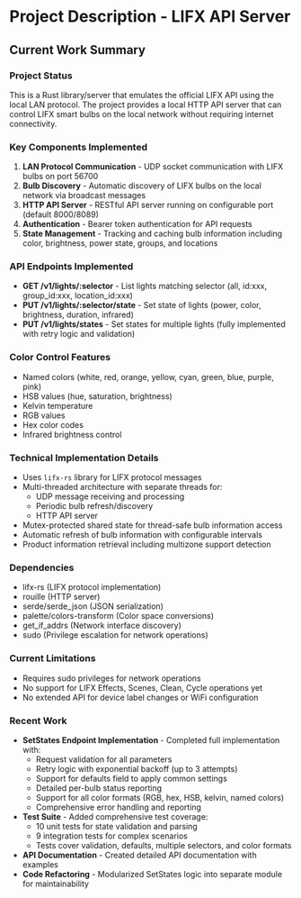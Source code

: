 # Project Description - LIFX API Server

## Current Work Summary

### Project Status
This is a Rust library/server that emulates the official LIFX API using the local LAN protocol. The project provides a local HTTP API server that can control LIFX smart bulbs on the local network without requiring internet connectivity.

### Key Components Implemented
1. **LAN Protocol Communication** - UDP socket communication with LIFX bulbs on port 56700
2. **Bulb Discovery** - Automatic discovery of LIFX bulbs on the local network via broadcast messages
3. **HTTP API Server** - RESTful API server running on configurable port (default 8000/8089)
4. **Authentication** - Bearer token authentication for API requests
5. **State Management** - Tracking and caching bulb information including color, brightness, power state, groups, and locations

### API Endpoints Implemented
- **GET /v1/lights/:selector** - List lights matching selector (all, id:xxx, group_id:xxx, location_id:xxx)
- **PUT /v1/lights/:selector/state** - Set state of lights (power, color, brightness, duration, infrared)
- **PUT /v1/lights/states** - Set states for multiple lights (fully implemented with retry logic and validation)

### Color Control Features
- Named colors (white, red, orange, yellow, cyan, green, blue, purple, pink)
- HSB values (hue, saturation, brightness)
- Kelvin temperature
- RGB values
- Hex color codes
- Infrared brightness control

### Technical Implementation Details
- Uses `lifx-rs` library for LIFX protocol messages
- Multi-threaded architecture with separate threads for:
  - UDP message receiving and processing
  - Periodic bulb refresh/discovery
  - HTTP API server
- Mutex-protected shared state for thread-safe bulb information access
- Automatic refresh of bulb information with configurable intervals
- Product information retrieval including multizone support detection

### Dependencies
- lifx-rs (LIFX protocol implementation)
- rouille (HTTP server)
- serde/serde_json (JSON serialization)
- palette/colors-transform (Color space conversions)
- get_if_addrs (Network interface discovery)
- sudo (Privilege escalation for network operations)

### Current Limitations
- Requires sudo privileges for network operations
- No support for LIFX Effects, Scenes, Clean, Cycle operations yet
- No extended API for device label changes or WiFi configuration

### Recent Work
- **SetStates Endpoint Implementation** - Completed full implementation with:
  - Request validation for all parameters
  - Retry logic with exponential backoff (up to 3 attempts)
  - Support for defaults field to apply common settings
  - Detailed per-bulb status reporting
  - Support for all color formats (RGB, hex, HSB, kelvin, named colors)
  - Comprehensive error handling and reporting
- **Test Suite** - Added comprehensive test coverage:
  - 10 unit tests for state validation and parsing
  - 9 integration tests for complex scenarios
  - Tests cover validation, defaults, multiple selectors, and color formats
- **API Documentation** - Created detailed API documentation with examples
- **Code Refactoring** - Modularized SetStates logic into separate module for maintainability